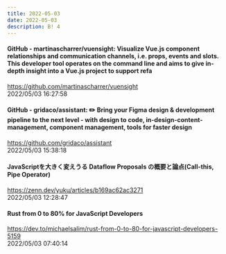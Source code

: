 ```yaml
---
title: 2022-05-03
date: 2022-05-03
description: B! 4
---
```


#### GitHub - martinascharrer/vuensight: Visualize Vue.js component relationships and communication channels, i.e. props, events and slots. This developer tool operates on the command line and aims to give in-depth insight into a Vue.js project to support refa
https://github.com/martinascharrer/vuensight<br>
2022/05/03 16:27:58<br>


#### GitHub - gridaco/assistant: ✏️ Bring your Figma design & development pipeline to the next level - with design to code, in-design-content-management, component management, tools for faster design
https://github.com/gridaco/assistant<br>
2022/05/03 15:38:18<br>


#### JavaScriptを大きく変えうる Dataflow Proposals の概要と論点(Call-this, Pipe Operator)
https://zenn.dev/yuku/articles/b169ac62ac3271<br>
2022/05/03 12:28:47<br>


#### Rust from 0 to 80% for JavaScript Developers
https://dev.to/michaelsalim/rust-from-0-to-80-for-javascript-developers-5159<br>
2022/05/03 07:40:14<br>


